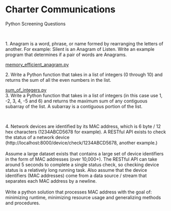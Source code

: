 <h1>Charter Communications</h1>
<p>Python Screening Questions</p>
</br>

<p>1. Anagram is a word, phrase, or name formed by rearranging the letters of another. For example: Silent
is an Anagram of Listen. Write an example program that determines if a pair of words are Anagrams.</p>
<a href='https://github.com/blueberrypyy/CC_PythonScreening/blob/master/efficient_anagram.py'>memory_efficient_anagram.py</a>
</br>

<p>2. Write a Python function that takes in a list of integers (0 through 10) and returns the sum of all the
even numbers in the list.</p> 
<a href='https://github.com/blueberrypyy/CC_PythonScreening/blob/master/sum_of_integers.py'>sum_of_integers.py</a>
</br

<p>3. Write a Python function that takes in a list of integers (in this case use 1, -2, 3, 4, -5 and 6) and returns
the maximum sum of any contiguous subarray of the list. A subarray is a contiguous portion of the list.</p>
</br>

<p>4. Network devices are identified by its MAC address, which is 6 byte / 12 hex characters
(1234ABCD5678 for example). A RESTful API exists to check the status of a network device
(http://localhost:8000/device/check/1234ABCD5678, another example.)</br></br>
Assume a large dataset exists that contains a large set of device identifiers in the form of MAC addresses
(over 10,000+). The RESTful API can take around 5 seconds to complete a single status check, so
checking device status is a relatively long running task. Also assume that the device identifiers (MAC
addresses) come from a data source / stream that separates each MAC address by a newline.</br></br>
Write a python solution that processes MAC address with the goal of: minimizing runtime, minimizing
resource usage and generalizing methods and procedures.</p>
</br>
